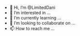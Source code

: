 - 👋 Hi, I’m @LimitedDani
- 👀 I’m interested in ...
- 🌱 I’m currently learning ...
- 💞️ I’m looking to collaborate on ...
- 📫 How to reach me ...

<!---
LimitedDani/LimitedDani is a ✨ special ✨ repository because its `README.md` (this file) appears on your GitHub profile.
You can click the Preview link to take a look at your changes.
--->
